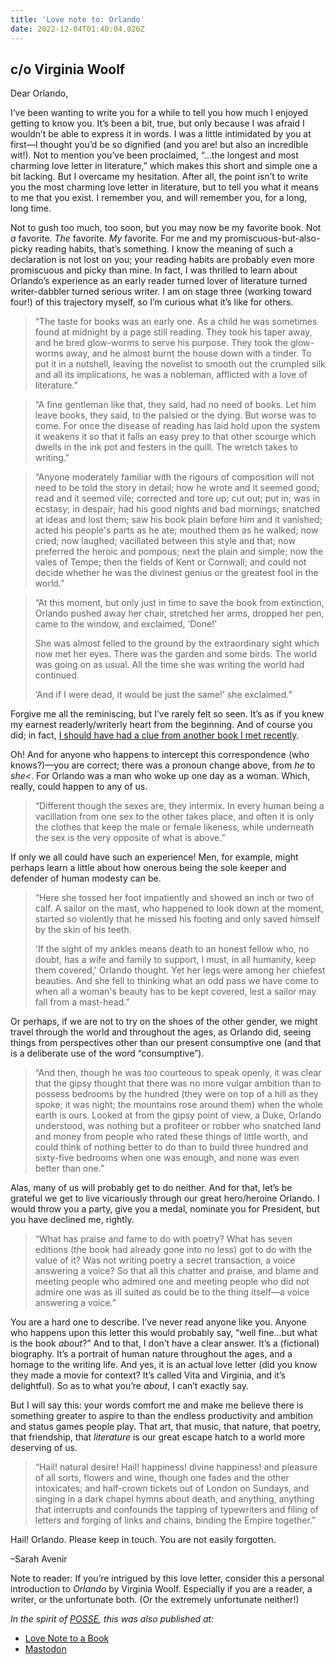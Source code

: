 ```yaml
---
title: 'Love note to: Orlando'
date: 2022-12-04T01:40:04.026Z
---
```


## c/o Virginia Woolf

Dear Orlando,

I’ve been wanting to write you for a while to tell you how much I enjoyed getting to know you. It’s been a bit, true, but only because I was afraid I wouldn’t be able to express it in words. I was a little intimidated by you at first—I thought you’d be so dignified (and you are! but also an incredible wit!). Not to mention you’ve been proclaimed, “…the longest and most charming love letter in literature,” which makes this short and simple one a bit lacking. But I overcame my hesitation. After all, the point isn’t to write you the most charming love letter in literature, but to tell you what it means to me that you exist. I remember you, and will remember you, for a long, long time.

Not to gush too much, too soon, but you may now be my favorite book. Not *a* favorite. *The* favorite. *My* favorite. For me and my promiscuous-but-also-picky reading habits, that’s something. I know the meaning of such a declaration is not lost on you; your reading habits are probably even more promiscuous and picky than mine. In fact, I was thrilled to learn about Orlando’s experience as an early reader turned lover of literature turned writer-dabbler turned serious writer. I am on stage three (working toward four!) of this trajectory myself, so I’m curious what it’s like for others.

> “The taste for books was an early one. As a child he was sometimes found at midnight by a page still reading. They took his taper away, and he bred glow-worms to serve his purpose. They took the glow-worms away, and he almost burnt the house down with a tinder. To put it in a nutshell, leaving the novelist to smooth out the crumpled silk and all its implications, he was a nobleman, afflicted with a love of literature.”

> “A fine gentleman like that, they said, had no need of books. Let him leave books, they said, to the palsied or the dying. But worse was to come. For once the disease of reading has laid hold upon the system it weakens it so that it falls an easy prey to that other scourge which dwells in the ink pot and festers in the quill. The wretch takes to writing.”

> “Anyone moderately familiar with the rigours of composition will not need to be told the story in detail; how he wrote and it seemed good; read and it seemed vile; corrected and tore up; cut out; put in; was in ecstasy; in despair; had his good nights and bad mornings; snatched at ideas and lost them; saw his book plain before him and it vanished; acted his people's parts as he ate; mouthed them as he walked; now cried; now laughed; vacillated between this style and that; now preferred the heroic and pompous; next the plain and simple; now the vales of Tempe; then the fields of Kent or Cornwall; and could not decide whether he was the divinest genius or the greatest fool in the world.”

> “At this moment, but only just in time to save the book from extinction, Orlando pushed away her chair, stretched her arms, dropped her pen, came to the window, and exclaimed, ‘Done!’
> 
> She was almost felled to the ground by the extraordinary sight which now met her eyes. There was the garden and some birds. The world was going on as usual. All the time she was writing the world had continued.
> 
> ‘And if I were dead, it would be just the same!’ she exclaimed.”

Forgive me all the reminiscing, but I’ve rarely felt so seen. It’s as if you knew my earnest readerly/writerly heart from the beginning. And of course you did; in fact, [I should have had a clue from another book I met recently](https://lovenotetoabook.substack.com/p/to-a-writers-diary).

Oh! And for anyone who happens to intercept this correspondence (who knows?)—you are correct; there was a pronoun change above, from *he* to *she<*. For Orlando was a man who woke up one day as a woman. Which, really, could happen to any of us.

> “Different though the sexes are, they intermix. In every human being a vacillation from one sex to the other takes place, and often it is only the clothes that keep the male or female likeness, while underneath the sex is the very opposite of what is above.”

If only we all could have such an experience! Men, for example, might perhaps learn a little about how onerous being the sole keeper and defender of human modesty can be.

> “Here she tossed her foot impatiently and showed an inch or two of calf. A sailor on the mast, who happened to look down at the moment, started so violently that he missed his footing and only saved himself by the skin of his teeth. 
> 
> 'If the sight of my ankles means death to an honest fellow who, no doubt, has a wife and family to support, I must, in all humanity, keep them covered,' Orlando thought. Yet her legs were among her chiefest beauties. And she fell to thinking what an odd pass we have come to when all a woman's beauty has to be kept covered, lest a sailor may fall from a mast-head.”

Or perhaps, if we are not to try on the shoes of the other gender, we might travel through the world and throughout the ages, as Orlando did, seeing things from perspectives other than our present consumptive one (and that is a deliberate use of the word “consumptive”).

> “And then, though he was too courteous to speak openly, it was clear that the gipsy thought that there was no more vulgar ambition than to possess bedrooms by the hundred (they were on top of a hill as they spoke; it was night; the mountains rose around them) when the whole earth is ours. Looked at from the gipsy point of view, a Duke, Orlando understood, was nothing but a profiteer or robber who snatched land and money from people who rated these things of little worth, and could think of nothing better to do than to build three hundred and sixty-five bedrooms when one was enough, and none was even better than one.”

Alas, many of us will probably get to do neither. And for that, let’s be grateful we get to live vicariously through our great hero/heroine Orlando. I would throw you a party, give you a medal, nominate you for President, but you have declined me, rightly.

> “What has praise and fame to do with poetry? What has seven editions (the book had already gone into no less) got to do with the value of it? Was not writing poetry a secret transaction, a voice answering a voice? So that all this chatter and praise, and blame and meeting people who admired one and meeting people who did not admire one was as ill suited as could be to the thing itself—a voice answering a voice.”

You are a hard one to describe. I’ve never read anyone like you. Anyone who happens upon this letter this would probably say, “well fine…but what is the book *about*?” And to that, I don’t have a clear answer. It’s a (fictional) biography. It’s a portrait of human nature throughout the ages, and a homage to the writing life. And yes, it is an actual love letter (did you know they made a movie for context? It’s called Vita and Virginia, and it’s delightful). So as to what you’re *about*, I can’t exactly say. 

But I will say this: your words comfort me and make me believe there is something greater to aspire to than the endless productivity and ambition and status games people play. That art, that music, that nature, that poetry, that friendship, that *literature* is our great escape hatch to a world more deserving of us.

> “Hail! natural desire! Hail! happiness! divine happiness! and pleasure of all sorts, flowers and wine, though one fades and the other intoxicates; and half-crown tickets out of London on Sundays, and singing in a dark chapel hymns about death, and anything, anything that interrupts and confounds the tapping of typewriters and filing of letters and forging of links and chains, binding the Empire together.”

Hail! Orlando. Please keep in touch. You are not easily forgotten.

–Sarah Avenir

Note to reader: If you’re intrigued by this love letter, consider this a personal introduction to *Orlando* by Virginia Woolf. Especially if you are a reader, a writer, or the unfortunate both. (Or the extremely unfortunate neither!)

*In the spirit of [POSSE](https://indieweb.org/POSSE), this was also published at:*

* [Love Note to a Book](https://lovenotetoabook.substack.com/p/orlando)
* [Mastodon](https://tw.town/@sarahavenir/109481285731328222)